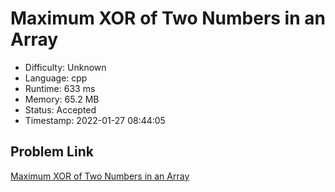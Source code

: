 # Maximum XOR of Two Numbers in an Array

- Difficulty: Unknown
- Language: cpp
- Runtime: 633 ms
- Memory: 65.2 MB
- Status: Accepted
- Timestamp: 2022-01-27 08:44:05

## Problem Link
[Maximum XOR of Two Numbers in an Array](https://leetcode.com/problems/maximum-xor-of-two-numbers-in-an-array)

